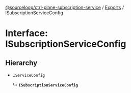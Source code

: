[@sourceloop/ctrl-plane-subscription-service](../README.md) / [Exports](../modules.md) / ISubscriptionServiceConfig

# Interface: ISubscriptionServiceConfig

## Hierarchy

- `IServiceConfig`

  ↳ **`ISubscriptionServiceConfig`**
